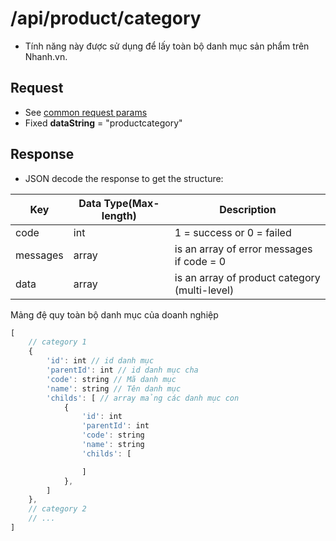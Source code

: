 # /api/product/category

- Tính năng này được sử dụng để lấy toàn bộ danh mục sản phẩm trên Nhanh.vn.

## Request

- See [common request params](/api.md#request)
- Fixed **dataString** = "productcategory"

## Response

- JSON decode the response to get the structure:

Key | Data Type(Max-length) | Description
-------- | -------------- | -----------
code | int | 1 = success or 0 = failed
messages | array | is an array of error messages if code = 0
data | array | is an array of product category (multi-level)

Mảng đệ quy toàn bộ danh mục của doanh nghiệp
```js
[
	// category 1
	{
		'id': int // id danh mục
		'parentId': int // id danh mục cha
		'code': string // Mã danh mục
		'name': string // Tên danh mục
		'childs': [ // array mảng các danh mục con
			{
				'id': int
				'parentId': int
				'code': string
				'name': string
				'childs': [

				]
			},
		]
	},
	// category 2
	// ...
]
```



